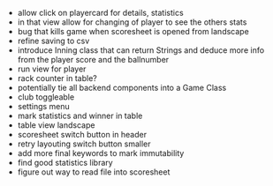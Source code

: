 - allow click on playercard for details, statistics
- in that view allow for changing of player to see the others stats
- bug that kills game when scoresheet is opened from landscape
- refine saving to csv
- introduce Inning class that can return Strings and deduce more info from the player score and the ballnumber
- run view for player
- rack counter in table?
- potentially tie all backend components into a Game Class
- club toggleable
- settings menu
- mark statistics and winner in table 
- table view landscape
- scoresheet switch button in header
- retry layouting switch button smaller
- add more final keywords to mark immutability
- find good statistics library
- figure out way to read file into scoresheet